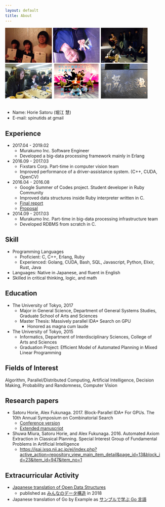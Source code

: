 ```yaml
---
layout: default
title: About
---
```


<div class="home">
<img src="image/pin.JPG" width='30%' height='auto'>
<img src="image/works01.jpg" width="30%" height="auto">
<img src="image/works02.jpg" width="30%" height="auto">
<img src="image/works04.jpg" width="30%" height="auto">
<img src="image/works05.jpeg" width="30%" height="auto">
<img src="image/works07.jpg" width="30%" height="auto">
</div>

<br>

* Name: Horie Satoru (堀江 慧)
* E-mail: spinutids at gmail

## Experience
* 2017.04 - 2019.02
  * Murakumo Inc. Software Engineer
  * Developed a big-data processing framework mainly in Erlang
* 2016.09 - 2017.03
  * Fixstars Corp. Part-time in computer vision team
  * Improved performance of a driver-assistance system. (C++, CUDA, OpenCV)
* 2016.04 - 2016.08
  * Google Summer of Codes project. Student developer in Ruby Community
  * Improved data structures inside Ruby interpreter written in C.
  * [Final report](http://www.spinute.org/ruby/gsoc2016/english)
  * [Proposal](https://summerofcode.withgoogle.com/archive/2016/projects/5201565367402496/)
* 2014.09 - 2017.03
  * Murakumo Inc. Part-time in big-data processing infrastructure team
  * Developed RDBMS from scratch in C.

## Skill
* Programming Languages
  * Proficient: C, C++, Erlang, Ruby
  * Experienced: Golang, CUDA, Bash, SQL, Javascript, Python, Elixir, Rust, Java
* Languages: Native in Japanese, and fluent in English
* Skilled in critical thinking, logic, and math

## Education
* The University of Tokyo, 2017
  * Major in General Science, Department of General Systems Studies, Graduate School of Arts and Sciences
  * Master Thesis: Massively parallel IDA\* Search on GPU
    * Honored as magna cum laude
* The University of Tokyo, 2015
  * Informatics, Department of Interdisciplinary Sciences, College of Arts and Sciences
  * Graduation Project: Efficient Model of Automated Planning in Mixed Linear Programming

## Fields of Interest
Algorithm, Parallel/Distributed Computing, Artificial Intelligence, Decision Making, Probability and Randomness, Computer Vision

## Research papers
* Satoru Horie, Alex Fukunaga. 2017. Block-Parallel IDA\* For GPUs. The 10th Annual Symposium on Combinatorial Search
  * [Conference version](https://aaai.org/ocs/index.php/SOCS/SOCS17/paper/viewFile/15801/15067)
  * [Extended manuscript](https://www.arxiv-vanity.com/papers/1705.02843/)
* Shuwa Miura, Satoru Horie, and Alex Fukunaga. 2016. Automated Axiom Extraction in Classical Planning. Special Interest Group of Fundamental Problems in Artificial Intelligence
  * <https://jsai.ixsq.nii.ac.jp/ej/index.php?active_action=repository_view_main_item_detail&page_id=13&block_id=23&item_id=947&item_no=1>

## Extracurricular Activity
* [Japanese translation of Open Data Structures](https://sites.google.com/view/open-data-structures-ja/home)
  * published as [みんなのデータ構造](https://www.lambdanote.com/collections/frontpage/products/opendatastructures) in 2018
* Japanese translation of Go by Example as [サンプルで学ぶ Go 言語](http://spinute.org/go-by-example)
